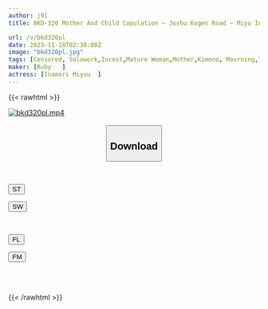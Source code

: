 ```yaml
---
author: j91
title: BKD-320 Mother And Child Copulation ~ Joshu Kogen Road ~ Miyu Inamori

url: /v/bkd320pl
date: 2023-11-18T02:30:00Z
image: "bkd320pl.jpg"
tags: [Censored, Solowork,Incest,Mature Woman,Mother,Kimono, Mourning,Travel]
maker: [Ruby   ]
actress: [Inamori Miyuu  ]
---
```



{{< rawhtml >}}

<div class="video" data-videoid="7DKL4vgp9XhAD0K">
    <a href="javascript:;">
        <img src="/v/bkd320pl/bkd320pl.jpg" width="WIDTH" height="HEIGHT" alt="bkd320pl.mp4" loading="lazy">
    </a>
</div>

<script type="text/javascript" src="https://j91.asia/asset/on-demand-st.js"></script>

<br>
  <link rel="stylesheet" href="https://j91.asia/asset/bs5.css">
  
  <center>
  <button class="btn btn-primary" type="button" data-bs-toggle="collapse" data-bs-target=".multi-collapse" aria-expanded="false" aria-controls="multiCollapseExample1 multiCollapseExample2"><h2>Download</h2></button></center>
</p>
<div class="row">
  <div class="col">
    <div class="collapse multi-collapse" id="multiCollapseExample1">
      <div class="card card-body">
	      	      <br>
<div class="buttons">  
<p><a href="https://streamtape.to/v/7DKL4vgp9XhAD0K" target="_blank"><button class="btn-hover color-3"><i class="fa fa-download"></i> ST</button></a></p>
<p><a href="https://sfastwish.com/o0q2y6o15981" target="_blank"><button class="btn-hover color-2"><i class="fa fa-download"></i> SW</button></a></p></div>
    </div>
  </div>
</div>
  <div class="col">
    <div class="collapse multi-collapse" id="multiCollapseExample2">
      <div class="card card-body">
	      <br>
<div class="buttons">
<p><a href="https://filelions.online/f/owm2fz7ps6iz" target="_blank"><button class="btn-hover color-9"><i class="fa fa-download"></i> FL</button></a></p>
<p><a href="javascript:;" target="_blank"><button class="btn-hover color-8"><i class="fa fa-download"></i> FM</button></a></p></div>
<br><br>
      </div>
    </div>
  </div>
</div>

{{< /rawhtml >}}
